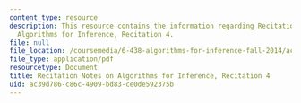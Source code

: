 ```yaml
---
content_type: resource
description: This resource contains the information regarding Recitation Notes on
  Algorithms for Inference, Recitation 4.
file: null
file_location: /coursemedia/6-438-algorithms-for-inference-fall-2014/ac39d786c86c4909bd83ce0de592375b_MIT6_438F14_rec4.pdf
file_type: application/pdf
resourcetype: Document
title: Recitation Notes on Algorithms for Inference, Recitation 4
uid: ac39d786-c86c-4909-bd83-ce0de592375b
---
```


